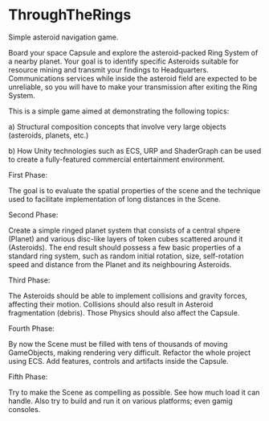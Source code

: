 # ThroughTheRings
Simple asteroid navigation game.

Board your space Capsule and explore the asteroid-packed Ring System of a nearby planet. Your goal is to identify specific Asteroids suitable for resource mining and transmit your findings to Headquarters. Communications services while inside the asteroid field are expected to be unreliable, so you will have to make your transmission after exiting the Ring System. 

This is a simple game aimed at demonstrating the following topics:

a) Structural composition concepts that involve very large objects (asteroids, planets, etc.) 

b) How Unity technologies such as ECS, URP and ShaderGraph can be used to create a fully-featured commercial entertainment environment.


First Phase:

The goal is to evaluate the spatial properties of the scene and the technique used to facilitate implementation of long distances in the Scene. 

Second Phase:

Create a simple ringed planet system that consists of a central shpere (Planet) and various disc-like layers of token cubes scattered around it (Asteroids).
The end result should possess a few basic properties of a standard ring system, such as random initial rotation, size, self-rotation speed and distance from the Planet and its neighbouring Asteroids.

Third Phase:

The Asteroids should be able to implement collisions and gravity forces, affecting their motion. Collisions should also result in Asteroid fragmentation (debris). Those Physics should also affect the Capsule. 

Fourth Phase:

By now the Scene must be filled with tens of thousands of moving GameObjects, making rendering very difficult. Refactor the whole project using ECS. Add features, controls and artifacts inside the Capsule. 

Fifth Phase:

Try to make the Scene as compelling as possible. See how much load it can handle. Also try to build and run it on various platforms; even gamig consoles. 


